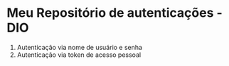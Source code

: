 # Meu Repositório de autenticações - DIO
1. Autenticação via nome de usuário e senha
2. Autenticação via token de acesso pessoal
